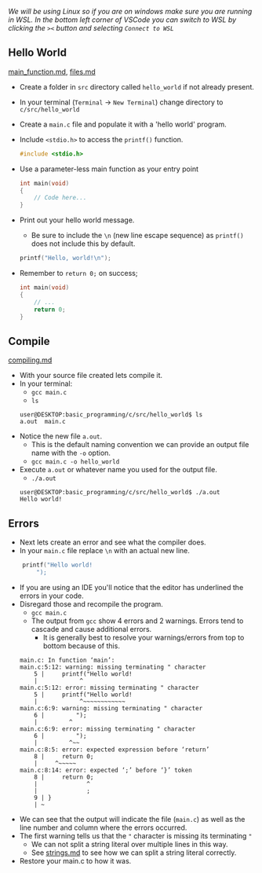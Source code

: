 *We will be using Linux so if you are on windows make sure you are running in WSL.
In the bottom left corner of VSCode you can switch to WSL by clicking the `><` button and selecting `Connect to WSL`*

## Hello World
[main_function.md](./main_function.md), [files.md](./files.md)
- Create a folder in `src` directory called `hello_world` if not already present.
- In your terminal (`Terminal` -> `New Terminal`) change directory to `c/src/hello_world`

- Create a `main.c` file and populate it with a 'hello world' program.
- Include `<stdio.h>` to access the `printf()` function.
    ```c
    #include <stdio.h>
    ```
- Use a parameter-less main function as your entry point
    ```c
    int main(void)
    {
        // Code here...
    }
    ```
- Print out your hello world message.
    - Be sure to include the `\n` (new line escape sequence) as `printf()` does not include this by default.
    ```c
    printf("Hello, world!\n");
    ```
- Remember to `return 0;` on success;
    ```c
    int main(void)
    {
        // ...
        return 0;
    }
    ```

## Compile
[compiling.md](./compiling.md)
- With your source file created lets compile it.
- In your terminal:
    - `gcc main.c`
    - `ls`
    ```
    user@DESKTOP:basic_programming/c/src/hello_world$ ls
    a.out  main.c
    ```
- Notice the new file `a.out`.
    - This is the default naming convention we can provide an output file name with the `-o` option.
    - `gcc main.c -o hello_world`
- Execute `a.out` or whatever name you used for the output file.
    - `./a.out`
    ```
    user@DESKTOP:basic_programming/c/src/hello_world$ ./a.out
    Hello world!
    ```

## Errors
- Next lets create an error and see what the compiler does.
- In your `main.c` file replace `\n` with an actual new line.
```c
    printf("Hello world!
        ");
```
- If you are using an IDE you'll notice that the editor has underlined the errors in your code.
- Disregard those and recompile the program.
    - `gcc main.c`
    - The output from `gcc` show 4 errors and 2 warnings. Errors tend to cascade and cause additional errors.
        - It is generally best to resolve your warnings/errors from top to bottom because of this.
    ```
    main.c: In function ‘main’:
    main.c:5:12: warning: missing terminating " character
        5 |     printf("Hello world!
        |            ^
    main.c:5:12: error: missing terminating " character
        5 |     printf("Hello world!
        |            ^~~~~~~~~~~~~
    main.c:6:9: warning: missing terminating " character
        6 |         ");
        |         ^
    main.c:6:9: error: missing terminating " character
        6 |         ");
        |         ^~~
    main.c:8:5: error: expected expression before ‘return’
        8 |     return 0;
        |     ^~~~~~
    main.c:8:14: error: expected ‘;’ before ‘}’ token
        8 |     return 0;
        |              ^
        |              ;
        9 | }
        | ~    
    ```
- We can see that the output will indicate the file (`main.c`) as well as the line number and column where the errors occurred.
- The first warning tells us that the `"` character is missing its terminating `"`
    - We can not split a string literal over multiple lines in this way.
    - See [strings.md](./strings.md) to see how we can split a string literal correctly.
- Restore your main.c to how it was.